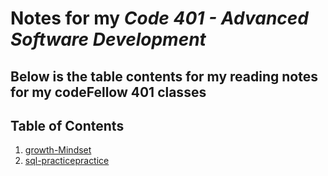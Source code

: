 # Notes for my *Code 401 - Advanced Software Development*

## Below is the table contents for my reading notes for my codeFellow 401 classes

## Table of Contents

1. [growth-Mindset](growth-mindset.md)
2. [sql-practicepractice](sql-practice.md)

